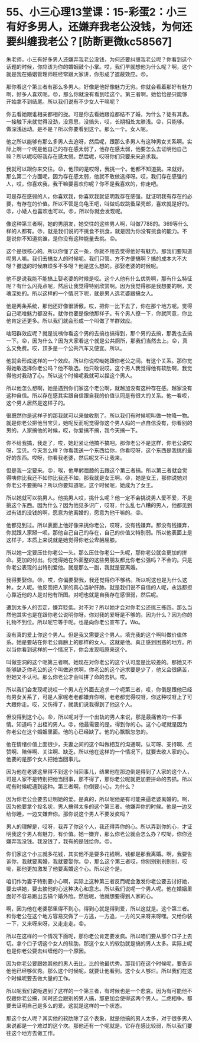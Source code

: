 # 55、小三心理13堂课：15-彩蛋2：小三有好多男人，还嫌弃我老公没钱，为何还要纠缠我老公？[防断更微kc58567]

朱老师，小三有好多男人还嫌弃我老公没钱，为何还要纠缠我老公呢？你看到这个话题的时候，你应该为你的婚姻鼓个小掌。哎，我们早就想他为什么呢？啊，这个就是我在婚姻管理师班经常跟大家讲，你形成了遮蔽效应。😡。

那你看这个第三者有那么多男人。好像是他好像魅力无穷。你就会看着那好有魅力啊，好多人喜欢呢。😡，那么你就没有看到哇这个。第三者啊。她恰恰是只能够开始拿不到结尾。所以我们说有不少女人干嘛呢？

你去看她跟谁相亲都相的拢。可是你去看她跟谁都结不了婚，为什么？徒有其表。一接触下来就觉得没劲，没意思，没搞头，哎，长期相处太肤浅。😡，只能够。做深浅运动。是不是？所以你要看到这个。那么一个。女人呢。

他之所以能够有那么多男人去追呀，然后呢，跟那么多男人有这种男女关系啊。实际上啊一个呢是他自己的存在感太弱了，他存在感太弱，他要怎么去证明他自己嘛？所以呢哎呀我存在感太弱。然后呢，哎呀你们只要来来追求我。

我就可以跟你来交往。😡，他顶的是哎呀，我挑一个。他都不知道挑。来就好。那么第二个方面呢，因为存在感太弱，他就不敢做选择呀。哎，我们存在感强的人，哎，你喜欢我，我干嘛要喜欢你呢？你不是我喜欢的，你走吧。

可是存在感弱的人，你喜欢我，你喜欢我就证明我存在感强，就证明我有存在的必要，有存在的价值。所以不管是乌龟王吧，叫做蚂蚁跳蚤屎壳郎，喜欢就是好的。😡，小矮人也喜欢也可以。😡，所以你就会发现呢。

像这种第三者啊，她的男朋友，她交往的这些男人啊，叫做7788的。369等什么样的人都有。😡，就是我们说的不挑食不挑食，就是因为你没有挑食的能力。不是说你不知道挑谁，是你没有这种能量去挑。😡。

这个是很核心的。所以你懂了这一条，你就不用去觉得他好有魅力。那我们要知道呢男人嘛。我们去搞女人的时候呢。我们只管。方不方便搞啊？搞的成本大不大呀？撤退的时候麻烦多不多呀？他是这么想的。那娶老婆的时候呢。

他不是说我能不能搞上娶老婆的时候是哎。这个人他有什么优势啊，那有什么特征呢？有什么闪亮点呢，然后让我觉得特别欣赏啊。因为我觉得那是我想要的啊，灵魂深处的。所以这样的一个情况下呢，就是男人选老婆跟搞女人。

他是两条系统，那他还好像很骄傲。哎，把你一比下去了，你在那个地方呢。觉得自己呃啥魅力都没有。就你也要是像他那样子。有个男人撩一下，你就同意，你比他肯定还更多。所以我们就会形成一个叫做了羊群效应。

啥阳群效应呢？就是说咦你看这个男的去搞也搞得到，那个男的去搞，那我也去搞一下。😡，因为什么？因为大家看这个就是公共厕所，那我们当然去上。😡，真么又免费。哎，顶多是一个公共汽车又便宜。所以。

他就会形成这样的一个效应。所以你说哎呦她跟你老公之间。有这个关系。那你觉得她敢选择你老公吗？他不敢选。他只敢说哎。这个男人我觉得他有软肋啊，我觉得他对我动了心。所以这个时候呢我就可以捏这个男人。

所以他怎么想啊，她是遇到你们家这个老公啊，就越加没有这种存在感。越家没有这种自信。所以存在感其实跟自信跟自我的价值认同是有很大的关系。他一看哎，这个男人居然是这样子的。

很既然你是这样子的那我就可以来做收割了。所以我们有时候呢叫做一物降一物。就是你老公把他当宝贝，她呢反而呢觉得你这个男人妈的一点自信没有，你看别的男的，人家搞他的时候，哎，你爱搞不搞，我今天搞一下。

你不给我搞，我走了，哎，她赶紧让他搞不搞吧。那你老公不是这样，你老公说哎呀，宝贝。今天怎么样？你看我送一个东西给你，你看哎呀，这个东西是我挑的最好的东西。哎呀，你看我老婆，然后呢又不让我来。

但是我一定要来。😡，唉，他卑躬屈膝的去跟这个第三者搞。所以第三者就会觉得咦你比我还不如你比我还不如，那我就是女王啊。😡，她是女王，那你说她对你老公不要挑吗？所以你要知道呢，这个时候呢，她成为了女王。

所以她就可以挑男人。他挑男人哎，挑什么呢？他一定不会挑说男人爱不爱，不是挑这个东西。因为什么？因为他见多识广，哎呀，什么乱七八糟的男人，他都见到过有钱的没钱的啊，愿意为他离婚的，愿意为他干嘛的。😡。

他都见到过。所以表面上他好像来挑你老公，哎呀，没有钱嫌弃。那没有钱嫌弃，你就跟人家掰一呗。那他自己自己的存在，自己的价值又特别弱。所以他表面上是这样子，本质上来说就是她觉得你老公卑躬屈膝。

所以她一定要压住你老公一头。那么压住你老公一头呢，那你老公就会更加的拼命。更加的付出。你觉得她在外面整的这些男朋友都比你老公强吗？不会的。只是你老公表现的出特别爱他。就是那么一副，我就是要离婚。

我得要娶你。😡，哎，你偏要娶我，我还觉得你不够格。所以呢这也是为什么这种。女人呢。他反而把人家的真心当驴肝肺。就是我们说不自信的人呢，永远都担心靠近他的人是对他有所图。对吧也就是自我存在感很弱，然后呢。

遭到太多人的否定，嫌弃贬低。对不对？所以她才会对你老公还挑三拣四。那么当然他其实也是在跟你老公说明你呀。你对我的爱呀是不够的。因为什么？因为你的礼物不到位。所以呢它等于呢。也是向你老公宣布了。Wo。

没有真的爱上你这个男人。但是我又需要这个男人。填充我的这个啊叫做价值体系。她是要站在你老公肩膀上的那样的女人。这就是他。真正感到困惑的地方。所以当你看到这样的一个情况下，你会发现哦原来这个。

叫做空洞的这个呃第三者啊。她现在对你老公的这个认可度是比较差的。那她又不能够缺乏你老公的这个叫做追求啊，你老公的这个追求要是少了，他又会很痛苦，但她又不认可。那么你老公才会叫拼了命的去扒。哎。

所以我们会发现呢说哎一个男人在外面去追求一个呃第三者，哎，你倒是跟他已经有男女关系了，可是人家呢老老都嫌弃你啊，老老都觉得哎呀，你这种哎呀上了可大跟你走。哎，又伤得了，就我们说我得到了他这个人。

但没得到这个心。😡，所以呢对于一个出轨的男人来说，那是最痛苦的一件事情。知道吗？出柜的男人。😡，他最需要的是。得到你的心。这个心呢就是因为你老公在这个婚姻里面。他的心已经缺了。他的心飘飘忽忽的。

他在情绪价值上面很少，夫妻之间的这个叫做相互的沟通啊，认可呀、支持啊、点赞啊、陪伴啊、关注啊、缺乏。所以他在这样的一个情况下，就要去收人家的心。他要的是那个女人把她当回事儿。

因为他在老婆这里得不到这个当回事儿，结果他在那边倒是得到了人家的这个人，可是人家不是特别把他当回事，那不得了，那你老公呢就更加要拼命的去抓。所以呢有时候呢遇到这种。第三者啊，你倒要小心，为什么？

因为你老公会要去证明她的爱。是真的，所以呢他是有可能来逼老婆离婚的。啊，因为他要拿个投名状，男人搞得太多的这个第三者。他嫌弃你的时候。他是一边又给你睡，一边又嫌弃你。那你说这个男人不要发疯吗？

男人的理解是，哎呀，我弄了你这个人，我还得弄你的心。所以弄到你的心，才证明我这个男人有魅力，有价值。她一嫌弃，那么你老公就会怎么办？哎呦，你你还嫌弃我没钱。我没钱了，我有的是钱给你。😡。

你们家这个小三就多花钱，其实他不是要多花钱啊，钱都是那我离婚。啊，我要告诉你，我就要离婚，我就要娶你。😡，那么这个第三者哎，你别别别别别别，哎呦，那他更加激发了他要离婚这个心。所以这个是。

咱们作为妻子特别要小心啊，实际上这种第三者反而呢会激发你老公要去讨好她，要去哄她，要去摘他的心这种决心和意志。所以我们说呢一个男人呢。他在婚姻里面好不容易跑出去搞个婚外险。然后呢，他就想要得到人家的心。

啊，因为他在老婆那里得不到心，得到心就是得到爱，所以这就是。这个第三者。和你老公在这个地方容易交做了一方逃，一方追，一方的又来呀来呀嘿。又给你装一下，又来呀来呀，又走走走。😡。

所以在这样的一个情况下面呢，那你老公肯定要发疯。所以咱们要从那个口子上去切。拿个口子切这个女人的软肋，那这个女人的软肋就是搞的男人太多。实际上呢也是你老公要去纠缠他的一个原因。

因为你老公要跟她其他的男人去比，比的他最优秀。那我们在这个时候呢，要告诉他他已经够优秀。那么这个时候呢，就要让他看到。这个女人够烂。所以我们在这个时候呢要去做大量的工作。

所以呢我们说呃遇到了这样的一个第三者，有时候也是一个悲哀。因为有可能他不仅跟你老公搞，同时还会跟别的男人搞，那更加会使得这两个男人。二虎相争。都要去证明自己是多么的爱。这就是这样的一个状态。

那这个女人呢？其实他的软肋除了这个表象，就是他搞的男人太多，对于很多男人来说都是一个难过的这个坎。那他还有一个呢就是。它存在感比较弱，所以我们要往这个地方去做工作。

